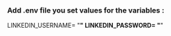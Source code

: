 ### Add .env file you set values for the variables :
LINKEDIN_USERNAME= "****"
LINKEDIN_PASSWORD= "****"
